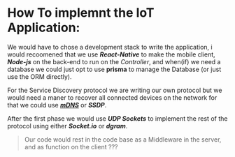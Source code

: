 # How To implemnt the IoT Application:

We would have to chose a development stack to write the application,
i would recoomened that we use ***React-Native*** to make the mobile 
client, ***Node-js*** on the back-end to run on the *Controller*,
and when(if) we need a database we could just opt to use **prisma**
to manage the Database (or just use the ORM directly).


For the Service Discovery protocol we are writing our own protocol but we
would need a maner to recover all connected devices on the network for 
that we could use [***mDNS***](https://www.npmjs.com/package/react-native-zeroconf) or ***SSDP***.

After the first phase we would use ***UDP Sockets*** to implement the rest of 
the protocol using either ***Socket.io*** or ***dgram***.

> Our code would rest in the code base as a Middleware
> in the server, and as function on the client ???

